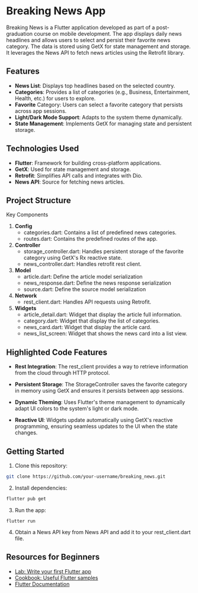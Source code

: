 # Breaking News App

Breaking News is a Flutter application developed as part of a post-graduation course on mobile development. The app displays daily news headlines and allows users to select and persist their favorite news category. The data is stored using GetX for state management and storage. It leverages the News API to fetch news articles using the Retrofit library.


## Features
- **News List**: Displays top headlines based on the selected country.
- **Categories**: Provides a list of categories (e.g., Business, Entertainment, Health, etc.) for users to explore.
- **Favorite** Category: Users can select a favorite category that persists across app sessions.
- **Light/Dark Mode Support**: Adapts to the system theme dynamically.
- **State Management**: Implements GetX for managing state and persistent storage.


## Technologies Used
- **Flutter**: Framework for building cross-platform applications.
- **GetX**: Used for state management and storage.
- **Retrofit**: Simplifies API calls and integrates with Dio.
- **News API**: Source for fetching news articles.

## Project Structure
Key Components
1. **Config**
    - categories.dart: Contains a list of predefined news categories.
    - routes.dart: Contains the predefined routes of the app.
2. **Controller**
    - storage_controller.dart: Handles persistent storage of the favorite category using GetX's Rx reactive state.
    - news_controller.dart: Handles retrofit rest client.
3.  **Model**
    - article.dart: Define the article model serialization
    - news_response.dart: Define the news response serialization
    - source.dart: Define the source model serialization
4. **Network**
    - rest_client.dart: Handles API requests using Retrofit.
5. **Widgets**
    - article_detail.dart: Widget that display the article full information.
    - category.dart: Widget that display the list of categories.
    - news_card.dart: Widget that display the article card.
    - news_list_screen: Widget that shows the news card into a list view.

## Highlighted Code Features
- **Rest Integration**:
  The rest_client provides a way to retrieve information from the cloud through HTTP protocol.

- **Persistent Storage**:
  The StorageController saves the favorite category in memory using GetX and ensures it persists between app sessions.

- **Dynamic Theming**:
  Uses Flutter's theme management to dynamically adapt UI colors to the system's light or dark mode.

- **Reactive UI**:
  Widgets update automatically using GetX's reactive programming, ensuring seamless updates to the UI when the state changes.

## Getting Started
1. Clone this repository:
```bash
git clone https://github.com/your-username/breaking_news.git
````

2. Install dependencies:
```bash
flutter pub get
````

3. Run the app:
```
flutter run
````

4. Obtain a News API key from News API and add it to your rest_client.dart file.

## Resources for Beginners
- [Lab: Write your first Flutter app](https://docs.flutter.dev/get-started/codelab)
- [Cookbook: Useful Flutter samples](https://docs.flutter.dev/cookbook)
- [Flutter Documentation](https://docs.flutter.dev/)

##